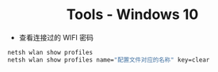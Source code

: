 <div align="center">

# Tools - Windows 10

</div>

- 查看连接过的 WIFI 密码

```bash
netsh wlan show profiles
netsh wlan show profiles name="配置文件对应的名称" key=clear
```
